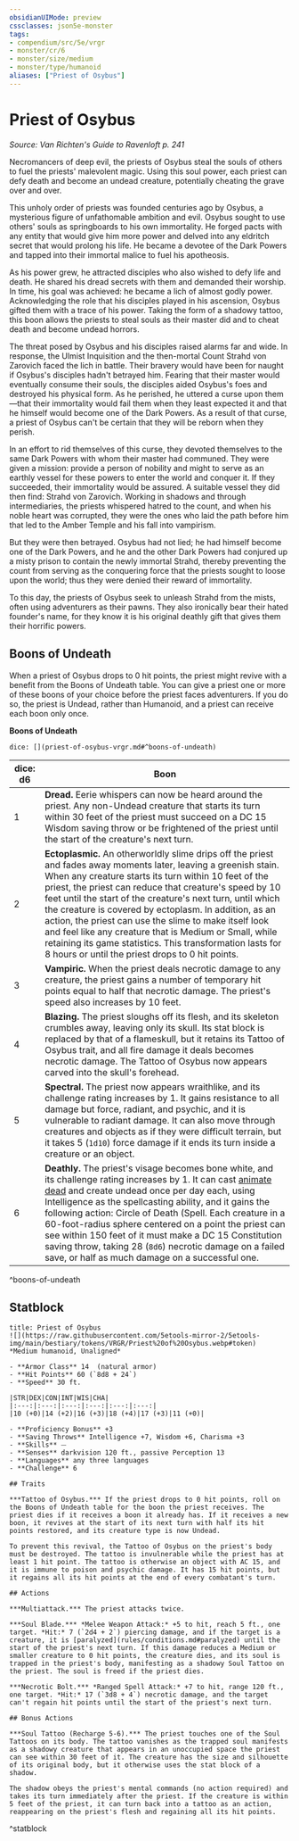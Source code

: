 ```yaml
---
obsidianUIMode: preview
cssclasses: json5e-monster
tags:
- compendium/src/5e/vrgr
- monster/cr/6
- monster/size/medium
- monster/type/humanoid
aliases: ["Priest of Osybus"]
---
```

# Priest of Osybus
*Source: Van Richten's Guide to Ravenloft p. 241*  

Necromancers of deep evil, the priests of Osybus steal the souls of others to fuel the priests' malevolent magic. Using this soul power, each priest can defy death and become an undead creature, potentially cheating the grave over and over.

This unholy order of priests was founded centuries ago by Osybus, a mysterious figure of unfathomable ambition and evil. Osybus sought to use others' souls as springboards to his own immortality. He forged pacts with any entity that would give him more power and delved into any eldritch secret that would prolong his life. He became a devotee of the Dark Powers and tapped into their immortal malice to fuel his apotheosis.

As his power grew, he attracted disciples who also wished to defy life and death. He shared his dread secrets with them and demanded their worship. In time, his goal was achieved: he became a lich of almost godly power. Acknowledging the role that his disciples played in his ascension, Osybus gifted them with a trace of his power. Taking the form of a shadowy tattoo, this boon allows the priests to steal souls as their master did and to cheat death and become undead horrors.

The threat posed by Osybus and his disciples raised alarms far and wide. In response, the Ulmist Inquisition and the then-mortal Count Strahd von Zarovich faced the lich in battle. Their bravery would have been for naught if Osybus's disciples hadn't betrayed him. Fearing that their master would eventually consume their souls, the disciples aided Osybus's foes and destroyed his physical form. As he perished, he uttered a curse upon them—that their immortality would fail them when they least expected it and that he himself would become one of the Dark Powers. As a result of that curse, a priest of Osybus can't be certain that they will be reborn when they perish.

In an effort to rid themselves of this curse, they devoted themselves to the same Dark Powers with whom their master had communed. They were given a mission: provide a person of nobility and might to serve as an earthly vessel for these powers to enter the world and conquer it. If they succeeded, their immortality would be assured. A suitable vessel they did then find: Strahd von Zarovich. Working in shadows and through intermediaries, the priests whispered hatred to the count, and when his noble heart was corrupted, they were the ones who laid the path before him that led to the Amber Temple and his fall into vampirism.

But they were then betrayed. Osybus had not lied; he had himself become one of the Dark Powers, and he and the other Dark Powers had conjured up a misty prison to contain the newly immortal Strahd, thereby preventing the count from serving as the conquering force that the priests sought to loose upon the world; thus they were denied their reward of immortality.

To this day, the priests of Osybus seek to unleash Strahd from the mists, often using adventurers as their pawns. They also ironically bear their hated founder's name, for they know it is his original deathly gift that gives them their horrific powers.

## Boons of Undeath

When a priest of Osybus drops to 0 hit points, the priest might revive with a benefit from the Boons of Undeath table. You can give a priest one or more of these boons of your choice before the priest faces adventurers. If you do so, the priest is Undead, rather than Humanoid, and a priest can receive each boon only once.

**Boons of Undeath**

`dice: [](priest-of-osybus-vrgr.md#^boons-of-undeath)`

| dice: d6 | Boon |
|----------|------|
| 1 | **Dread.** Eerie whispers can now be heard around the priest. Any non-Undead creature that starts its turn within 30 feet of the priest must succeed on a DC 15 Wisdom saving throw or be frightened of the priest until the start of the creature's next turn. |
| 2 | **Ectoplasmic.** An otherworldly slime drips off the priest and fades away moments later, leaving a greenish stain. When any creature starts its turn within 10 feet of the priest, the priest can reduce that creature's speed by 10 feet until the start of the creature's next turn, until which the creature is covered by ectoplasm. In addition, as an action, the priest can use the slime to make itself look and feel like any creature that is Medium or Small, while retaining its game statistics. This transformation lasts for 8 hours or until the priest drops to 0 hit points. |
| 3 | **Vampiric.** When the priest deals necrotic damage to any creature, the priest gains a number of temporary hit points equal to half that necrotic damage. The priest's speed also increases by 10 feet. |
| 4 | **Blazing.** The priest sloughs off its flesh, and its skeleton crumbles away, leaving only its skull. Its stat block is replaced by that of a flameskull, but it retains its Tattoo of Osybus trait, and all fire damage it deals becomes necrotic damage. The Tattoo of Osybus now appears carved into the skull's forehead. |
| 5 | **Spectral.** The priest now appears wraithlike, and its challenge rating increases by 1. It gains resistance to all damage but force, radiant, and psychic, and it is vulnerable to radiant damage. It can also move through creatures and objects as if they were difficult terrain, but it takes 5 (`1d10`) force damage if it ends its turn inside a creature or an object. |
| 6 | **Deathly.** The priest's visage becomes bone white, and its challenge rating increases by 1. It can cast [animate dead](compendium/spells/animate-dead.md) and create undead once per day each, using Intelligence as the spellcasting ability, and it gains the following action: Circle of Death (Spell. Each creature in a 60-foot-radius sphere centered on a point the priest can see within 150 feet of it must make a DC 15 Constitution saving throw, taking 28 (`8d6`) necrotic damage on a failed save, or half as much damage on a successful one. |
^boons-of-undeath

## Statblock

```ad-statblock
title: Priest of Osybus
![](https://raw.githubusercontent.com/5etools-mirror-2/5etools-img/main/bestiary/tokens/VRGR/Priest%20of%20Osybus.webp#token)
*Medium humanoid, Unaligned*

- **Armor Class** 14  (natural armor)
- **Hit Points** 60 (`8d8 + 24`)
- **Speed** 30 ft.

|STR|DEX|CON|INT|WIS|CHA|
|:---:|:---:|:---:|:---:|:---:|:---:|
|10 (+0)|14 (+2)|16 (+3)|18 (+4)|17 (+3)|11 (+0)|

- **Proficiency Bonus** +3
- **Saving Throws** Intelligence +7, Wisdom +6, Charisma +3
- **Skills** ⏤
- **Senses** darkvision 120 ft., passive Perception 13
- **Languages** any three languages
- **Challenge** 6

## Traits

***Tattoo of Osybus.*** If the priest drops to 0 hit points, roll on the Boons of Undeath table for the boon the priest receives. The priest dies if it receives a boon it already has. If it receives a new boon, it revives at the start of its next turn with half its hit points restored, and its creature type is now Undead.

To prevent this revival, the Tattoo of Osybus on the priest's body must be destroyed. The tattoo is invulnerable while the priest has at least 1 hit point. The tattoo is otherwise an object with AC 15, and it is immune to poison and psychic damage. It has 15 hit points, but it regains all its hit points at the end of every combatant's turn.

## Actions

***Multiattack.*** The priest attacks twice.

***Soul Blade.*** *Melee Weapon Attack:* +5 to hit, reach 5 ft., one target. *Hit:* 7 (`2d4 + 2`) piercing damage, and if the target is a creature, it is [paralyzed](rules/conditions.md#paralyzed) until the start of the priest's next turn. If this damage reduces a Medium or smaller creature to 0 hit points, the creature dies, and its soul is trapped in the priest's body, manifesting as a shadowy Soul Tattoo on the priest. The soul is freed if the priest dies.

***Necrotic Bolt.*** *Ranged Spell Attack:* +7 to hit, range 120 ft., one target. *Hit:* 17 (`3d8 + 4`) necrotic damage, and the target can't regain hit points until the start of the priest's next turn.

## Bonus Actions

***Soul Tattoo (Recharge 5-6).*** The priest touches one of the Soul Tattoos on its body. The tattoo vanishes as the trapped soul manifests as a shadowy creature that appears in an unoccupied space the priest can see within 30 feet of it. The creature has the size and silhouette of its original body, but it otherwise uses the stat block of a shadow.

The shadow obeys the priest's mental commands (no action required) and takes its turn immediately after the priest. If the creature is within 5 feet of the priest, it can turn back into a tattoo as an action, reappearing on the priest's flesh and regaining all its hit points.
```
^statblock